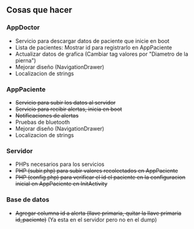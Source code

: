 ﻿## Cosas que hacer

### AppDoctor
* Servicio para descargar datos de paciente que inicie en boot
* Lista de pacientes: Mostrar id para registrarlo en AppPaciente
* Actualizar datos de grafica (Cambiar tag valores por "Diametro de la pierna")
* Mejorar diseño (NavigationDrawer)
* Localizacion de strings

### AppPaciente
* ~~Servicio para subir los datos al servidor~~
* ~~Servicio para recibir alertas, inicia en boot~~
* ~~Notificaciones de alertas~~
* Pruebas de bluetooth
* Mejorar diseño (NavigationDrawer)
* Localizacion de strings

### Servidor
* PHPs necesarios para los servicios
* ~~PHP (subir.php) para subir valores recolectados en AppPaciente~~
* ~~PHP (config.php) para verificar el id el paciente en la configuracion inicial en AppPaciente en InitActivity~~

### Base de datos
*  ~~Agregar columna id a alerta (llave primaria, quitar la llave primaria id_paciente)~~ (Ya esta en el servidor pero no en el dump)
